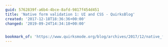 ```yaml
---
guid: 5762839f-a6b4-4bce-8afd-9817f454d451
title: 'Native form validation 1: UI and CSS - QuirksBlog'
created: '2017-12-18T18:36:36+00:00'
changed: '2019-09-24T14:34:18+00:00'


bookmark_of: 'https://www.quirksmode.org/blog/archives/2017/12/native_form_val.html'
---
```




